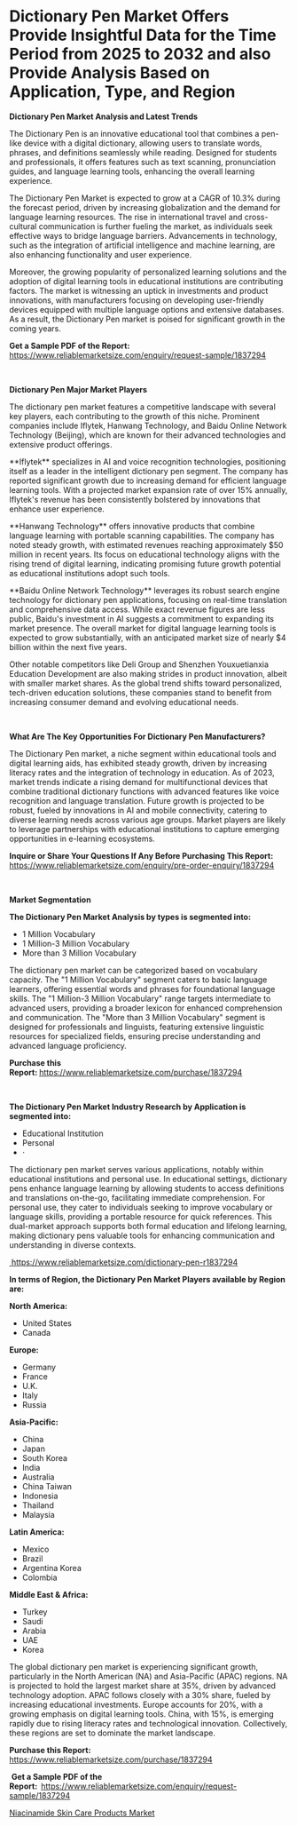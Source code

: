 <p><h1>Dictionary Pen Market Offers Provide Insightful Data for the Time Period from 2025 to 2032 and also Provide Analysis Based on Application, Type, and Region</h1></p><p><strong>Dictionary Pen Market Analysis and Latest Trends</strong></p>
<p><p>The Dictionary Pen is an innovative educational tool that combines a pen-like device with a digital dictionary, allowing users to translate words, phrases, and definitions seamlessly while reading. Designed for students and professionals, it offers features such as text scanning, pronunciation guides, and language learning tools, enhancing the overall learning experience.</p><p>The Dictionary Pen Market is expected to grow at a CAGR of 10.3% during the forecast period, driven by increasing globalization and the demand for language learning resources. The rise in international travel and cross-cultural communication is further fueling the market, as individuals seek effective ways to bridge language barriers. Advancements in technology, such as the integration of artificial intelligence and machine learning, are also enhancing functionality and user experience. </p><p>Moreover, the growing popularity of personalized learning solutions and the adoption of digital learning tools in educational institutions are contributing factors. The market is witnessing an uptick in investments and product innovations, with manufacturers focusing on developing user-friendly devices equipped with multiple language options and extensive databases. As a result, the Dictionary Pen market is poised for significant growth in the coming years.</p></p>
<p><strong>Get a Sample PDF of the Report:&nbsp;</strong> <a href="https://www.reliablemarketsize.com/enquiry/request-sample/1837294?utm_campaign=2321&utm_medium=2&utm_source=Github&utm_content=ia&utm_term=08022025&utm_id=dictionary-pen">https://www.reliablemarketsize.com/enquiry/request-sample/1837294</a></p>
<p>&nbsp;</p>
<p><strong>Dictionary Pen Major Market Players</strong></p>
<p><p>The dictionary pen market features a competitive landscape with several key players, each contributing to the growth of this niche. Prominent companies include Iflytek, Hanwang Technology, and Baidu Online Network Technology (Beijing), which are known for their advanced technologies and extensive product offerings.</p><p>**Iflytek** specializes in AI and voice recognition technologies, positioning itself as a leader in the intelligent dictionary pen segment. The company has reported significant growth due to increasing demand for efficient language learning tools. With a projected market expansion rate of over 15% annually, Iflytek's revenue has been consistently bolstered by innovations that enhance user experience.</p><p>**Hanwang Technology** offers innovative products that combine language learning with portable scanning capabilities. The company has noted steady growth, with estimated revenues reaching approximately $50 million in recent years. Its focus on educational technology aligns with the rising trend of digital learning, indicating promising future growth potential as educational institutions adopt such tools.</p><p>**Baidu Online Network Technology** leverages its robust search engine technology for dictionary pen applications, focusing on real-time translation and comprehensive data access. While exact revenue figures are less public, Baidu's investment in AI suggests a commitment to expanding its market presence. The overall market for digital language learning tools is expected to grow substantially, with an anticipated market size of nearly $4 billion within the next five years.</p><p>Other notable competitors like Deli Group and Shenzhen Youxuetianxia Education Development are also making strides in product innovation, albeit with smaller market shares. As the global trend shifts toward personalized, tech-driven education solutions, these companies stand to benefit from increasing consumer demand and evolving educational needs.</p></p>
<p>&nbsp;</p>
<p><strong>What Are The Key Opportunities For Dictionary Pen Manufacturers?</strong></p>
<p><p>The Dictionary Pen market, a niche segment within educational tools and digital learning aids, has exhibited steady growth, driven by increasing literacy rates and the integration of technology in education. As of 2023, market trends indicate a rising demand for multifunctional devices that combine traditional dictionary functions with advanced features like voice recognition and language translation. Future growth is projected to be robust, fueled by innovations in AI and mobile connectivity, catering to diverse learning needs across various age groups. Market players are likely to leverage partnerships with educational institutions to capture emerging opportunities in e-learning ecosystems.</p></p>
<p><strong>Inquire or Share Your Questions If Any Before Purchasing This Report:</strong> <a href="https://www.reliablemarketsize.com/enquiry/pre-order-enquiry/1837294?utm_campaign=2321&utm_medium=2&utm_source=Github&utm_content=ia&utm_term=08022025&utm_id=dictionary-pen">https://www.reliablemarketsize.com/enquiry/pre-order-enquiry/1837294</a></p>
<p>&nbsp;</p>
<p><strong>Market Segmentation</strong></p>
<p><strong>The Dictionary Pen Market Analysis by types is segmented into:</strong></p>
<p><ul><li>1 Million Vocabulary</li><li>1 Million-3 Million Vocabulary</li><li>More than 3 Million Vocabulary</li></ul></p>
<p><p>The dictionary pen market can be categorized based on vocabulary capacity. The "1 Million Vocabulary" segment caters to basic language learners, offering essential words and phrases for foundational language skills. The "1 Million-3 Million Vocabulary" range targets intermediate to advanced users, providing a broader lexicon for enhanced comprehension and communication. The "More than 3 Million Vocabulary" segment is designed for professionals and linguists, featuring extensive linguistic resources for specialized fields, ensuring precise understanding and advanced language proficiency.</p></p>
<p><strong>Purchase this Report:&nbsp;</strong><a href="https://www.reliablemarketsize.com/purchase/1837294?utm_campaign=2321&utm_medium=2&utm_source=Github&utm_content=ia&utm_term=08022025&utm_id=dictionary-pen">https://www.reliablemarketsize.com/purchase/1837294</a></p>
<p>&nbsp;</p>
<p><strong>The Dictionary Pen Market Industry Research by Application is segmented into:</strong></p>
<p><ul><li>Educational Institution</li><li>Personal</li><li>·</li></ul></p>
<p><p>The dictionary pen market serves various applications, notably within educational institutions and personal use. In educational settings, dictionary pens enhance language learning by allowing students to access definitions and translations on-the-go, facilitating immediate comprehension. For personal use, they cater to individuals seeking to improve vocabulary or language skills, providing a portable resource for quick references. This dual-market approach supports both formal education and lifelong learning, making dictionary pens valuable tools for enhancing communication and understanding in diverse contexts.</p></p>
<p><a href="https://www.reliablemarketsize.com/dictionary-pen-r1837294?utm_campaign=2321&utm_medium=2&utm_source=Github&utm_content=ia&utm_term=08022025&utm_id=dictionary-pen">&nbsp;https://www.reliablemarketsize.com/dictionary-pen-r1837294</a></p>
<p><strong>In terms of Region, the Dictionary Pen Market Players available by Region are:</strong></p>
<p>
    <p> <strong> North America: </strong>
        <ul>
            <li>United States</li>
            <li>Canada</li>
        </ul>
        </p> 
    <p> <strong> Europe: </strong>
        <ul>
            <li>Germany</li>
            <li>France</li>
            <li>U.K.</li>
            <li>Italy</li>
            <li>Russia</li>
        </ul>
        </p> 
    <p> <strong> Asia-Pacific: </strong>
        <ul>
            <li>China</li>
            <li>Japan</li>
            <li>South Korea</li>
            <li>India</li>
            <li>Australia</li>
            <li>China Taiwan</li>
            <li>Indonesia</li>
            <li>Thailand</li>
            <li>Malaysia</li>
        </ul>
        </p> 
    <p> <strong> Latin America: </strong>
        <ul>
            <li>Mexico</li>
            <li>Brazil</li>
            <li>Argentina Korea</li>
            <li>Colombia</li>
        </ul>
        </p> 
    <p> <strong> Middle East & Africa: </strong>
        <ul>
            <li>Turkey</li>
            <li>Saudi</li>
            <li>Arabia</li>
            <li>UAE</li>
            <li>Korea</li>
        </ul>
    </p>
    </p>
<p><p>The global dictionary pen market is experiencing significant growth, particularly in the North American (NA) and Asia-Pacific (APAC) regions. NA is projected to hold the largest market share at 35%, driven by advanced technology adoption. APAC follows closely with a 30% share, fueled by increasing educational investments. Europe accounts for 20%, with a growing emphasis on digital learning tools. China, with 15%, is emerging rapidly due to rising literacy rates and technological innovation. Collectively, these regions are set to dominate the market landscape.</p></p>
<p><strong>Purchase this Report: </strong><a href="https://www.reliablemarketsize.com/purchase/1837294?utm_campaign=2321&utm_medium=2&utm_source=Github&utm_content=ia&utm_term=08022025&utm_id=dictionary-pen">https://www.reliablemarketsize.com/purchase/1837294</a></p>
<p>&nbsp;<strong>Get a Sample PDF of the Report:&nbsp;&nbsp;</strong><a href="https://www.reliablemarketsize.com/enquiry/request-sample/1837294?utm_campaign=2321&utm_medium=2&utm_source=Github&utm_content=ia&utm_term=08022025&utm_id=dictionary-pen">https://www.reliablemarketsize.com/enquiry/request-sample/1837294</a></p>
<p><strong></strong></p>
<p><p><a href="https://github.com/maclarensidney/Market-Research-Report-List-1/blob/main/niacinamide-skin-care-products-market.md?utm_campaign=2321&utm_medium=2&utm_source=Github&utm_content=ia&utm_term=08022025&utm_id=dictionary-pen">Niacinamide Skin Care Products Market</a></p></p>